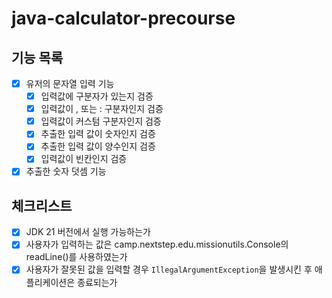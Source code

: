 # java-calculator-precourse

## 기능 목록
- [x] 유저의 문자열 입력 기능
  - [x] 입력값에 구분자가 있는지 검증
  - [x] 입력값이 , 또는 : 구분자인지 검증
  - [x] 입력값이 커스텀 구분자인지 검증
  - [x] 추출한 입력 값이 숫자인지 검증 
  - [x] 추출한 입력 값이 양수인지 검증
  - [x] 입력값이 빈칸인지 검증
- [x] 추출한 숫자 덧셈 기능

## 체크리스트
- [x] JDK 21 버전에서 실행 가능하는가
- [x] 사용자가 입력하는 값은 camp.nextstep.edu.missionutils.Console의 readLine()를 사용하였는가
- [x] 사용자가 잘못된 값을 입력할 경우 `IllegalArgumentException`을 발생시킨 후 애플리케이션은 종료되는가